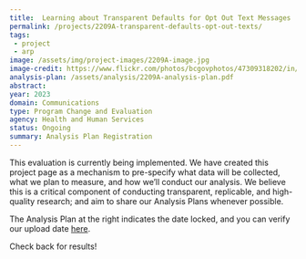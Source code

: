 ```yaml
---
title:  Learning about Transparent Defaults for Opt Out Text Messages
permalink: /projects/2209A-transparent-defaults-opt-out-texts/
tags: 
 - project
 - arp
image: /assets/img/project-images/2209A-image.jpg  
image-credit: https://www.flickr.com/photos/bcgovphotos/47309318202/in/photostream/
analysis-plan: /assets/analysis/2209A-analysis-plan.pdf
abstract: 
year: 2023  
domain: Communications
type: Program Change and Evaluation
agency: Health and Human Services
status: Ongoing
summary: Analysis Plan Registration
---
```

This evaluation is currently being implemented. We have created this project page as a mechanism to pre-specify what data will be collected, what we plan to measure, and how we’ll conduct our analysis. We believe this is a critical component of conducting transparent, replicable, and high-quality research; and aim to share our Analysis Plans whenever possible.

The Analysis Plan at the right indicates the date locked, and you can verify our upload date <a href="https://github.com/gsa-oes/office-of-evaluation-sciences/commits/master/assets/analysis/2209A-analysis-plan.pdf">here</a>. 

Check back for results!

